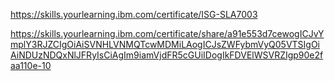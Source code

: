 https://skills.yourlearning.ibm.com/certificate/ISG-SLA7003

https://skills.yourlearning.ibm.com/certificate/share/a91e553d7cewogICJvYmplY3RJZCIgOiAiSVNHLVNMQTcwMDMiLAogICJsZWFybmVyQ05VTSIgOiAiNDUzNDQxNlJFRyIsCiAgIm9iamVjdFR5cGUiIDogIkFDVElWSVRZIgp90e2faa110e-10
